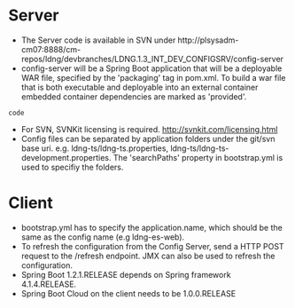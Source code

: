 
# Server

- The Server code is available in SVN under http://plsysadm-cm07:8888/cm-repos/ldng/devbranches/LDNG.1.3_INT_DEV_CONFIGSRV/config-server
- config-server will be a Spring Boot application that will be a deployable WAR file, specified by the 'packaging' tag in pom.xml. To build a war file that is both executable and deployable into an external container embedded container dependencies are marked as 'provided'.
```
code
```
- For SVN, SVNKit licensing is required. http://svnkit.com/licensing.html
- Config files can be separated by application folders under the git/svn base uri. e.g. ldng-ts/ldng-ts.properties, ldng-ts/ldng-ts-development.properties. The 'searchPaths' property in bootstrap.yml is used to specifiy the folders.

# Client

- bootstrap.yml has to specify the application.name, which should be the same as the config name (e.g ldng-es-web).
- To refresh the configuration from the Config Server, send a HTTP POST request to the /refresh endpoint. JMX can also be used to refresh the configuration.
- Spring Boot 1.2.1.RELEASE depends on Spring framework 4.1.4.RELEASE.
- Spring Boot Cloud on the client needs to be 1.0.0.RELEASE

